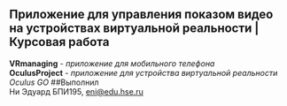 ## Приложение для управления показом видео на устройствах виртуальной реальности | Курсовая работа

**VRmanaging** - _приложение для мобильного телефона_  
**OculusProject** - _приложение для устройства виртуальной реальности Oculus GO_
##Выполнил  
Ни Эдуард БПИ195, eni@edu.hse.ru
